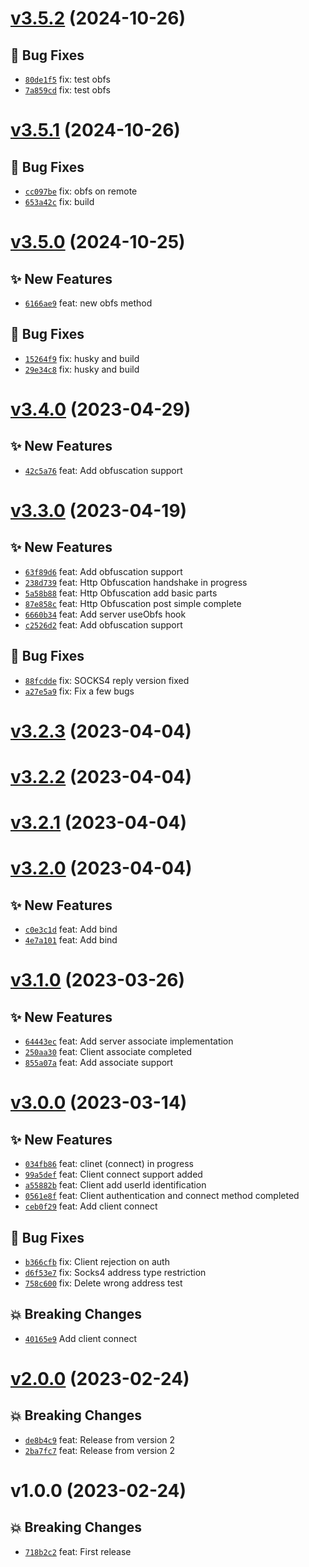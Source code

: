# [v3.5.2](https://github.com/MoIzadloo/tsocks/compare/v3.5.1...v3.5.2) (2024-10-26)

## 🐛 Bug Fixes
- [`80de1f5`](https://github.com/MoIzadloo/tsocks/commit/80de1f5)  fix: test obfs 
- [`7a859cd`](https://github.com/MoIzadloo/tsocks/commit/7a859cd)  fix: test obfs

# [v3.5.1](https://github.com/MoIzadloo/tsocks/compare/v3.5.0...v3.5.1) (2024-10-26)

## 🐛 Bug Fixes

- [`cc097be`](https://github.com/MoIzadloo/tsocks/commit/cc097be) fix: obfs on remote
- [`653a42c`](https://github.com/MoIzadloo/tsocks/commit/653a42c) fix: build

# [v3.5.0](https://github.com/MoIzadloo/tsocks/compare/v3.4.0...v3.5.0) (2024-10-25)

## ✨ New Features

- [`6166ae9`](https://github.com/MoIzadloo/tsocks/commit/6166ae9) feat: new obfs method

## 🐛 Bug Fixes

- [`15264f9`](https://github.com/MoIzadloo/tsocks/commit/15264f9) fix: husky and build
- [`29e34c8`](https://github.com/MoIzadloo/tsocks/commit/29e34c8) fix: husky and build

# [v3.4.0](https://github.com/MoIzadloo/tsocks/compare/v3.3.0...v3.4.0) (2023-04-29)

## ✨ New Features

- [`42c5a76`](https://github.com/MoIzadloo/tsocks/commit/42c5a76) feat: Add obfuscation support

# [v3.3.0](https://github.com/MoIzadloo/tsocks/compare/v3.2.3...v3.3.0) (2023-04-19)

## ✨ New Features

- [`63f89d6`](https://github.com/MoIzadloo/tsocks/commit/63f89d6) feat: Add obfuscation support
- [`238d739`](https://github.com/MoIzadloo/tsocks/commit/238d739) feat: Http Obfuscation handshake in progress
- [`5a58b88`](https://github.com/MoIzadloo/tsocks/commit/5a58b88) feat: Http Obfuscation add basic parts
- [`87e858c`](https://github.com/MoIzadloo/tsocks/commit/87e858c) feat: Http Obfuscation post simple complete
- [`6660b34`](https://github.com/MoIzadloo/tsocks/commit/6660b34) feat: Add server useObfs hook
- [`c2526d2`](https://github.com/MoIzadloo/tsocks/commit/c2526d2) feat: Add obfuscation support

## 🐛 Bug Fixes

- [`88fcdde`](https://github.com/MoIzadloo/tsocks/commit/88fcdde) fix: SOCKS4 reply version fixed
- [`a27e5a9`](https://github.com/MoIzadloo/tsocks/commit/a27e5a9) fix: Fix a few bugs

# [v3.2.3](https://github.com/MoIzadloo/tsocks/compare/v3.2.2...v3.2.3) (2023-04-04)

# [v3.2.2](https://github.com/MoIzadloo/tsocks/compare/v3.2.1...v3.2.2) (2023-04-04)

# [v3.2.1](https://github.com/MoIzadloo/tsocks/compare/v3.2.0...v3.2.1) (2023-04-04)

# [v3.2.0](https://github.com/MoIzadloo/tsocks/compare/v3.1.0...v3.2.0) (2023-04-04)

## ✨ New Features

- [`c0e3c1d`](https://github.com/MoIzadloo/tsocks/commit/c0e3c1d) feat: Add bind
- [`4e7a101`](https://github.com/MoIzadloo/tsocks/commit/4e7a101) feat: Add bind

# [v3.1.0](https://github.com/MoIzadloo/tsocks/compare/v3.0.0...v3.1.0) (2023-03-26)

## ✨ New Features

- [`64443ec`](https://github.com/MoIzadloo/tsocks/commit/64443ec) feat: Add server associate implementation
- [`250aa30`](https://github.com/MoIzadloo/tsocks/commit/250aa30) feat: Client associate completed
- [`855a07a`](https://github.com/MoIzadloo/tsocks/commit/855a07a) feat: Add associate support

# [v3.0.0](https://github.com/MoIzadloo/tsocks/compare/v2.0.0...v3.0.0) (2023-03-14)

## ✨ New Features

- [`034fb86`](https://github.com/MoIzadloo/tsocks/commit/034fb86) feat: clinet (connect) in progress
- [`99a5def`](https://github.com/MoIzadloo/tsocks/commit/99a5def) feat: Client connect support added
- [`a55882b`](https://github.com/MoIzadloo/tsocks/commit/a55882b) feat: Client add userId identification
- [`0561e8f`](https://github.com/MoIzadloo/tsocks/commit/0561e8f) feat: Client authentication and connect method completed
- [`ceb0f29`](https://github.com/MoIzadloo/tsocks/commit/ceb0f29) feat: Add client connect

## 🐛 Bug Fixes

- [`b366cfb`](https://github.com/MoIzadloo/tsocks/commit/b366cfb) fix: Client rejection on auth
- [`d6f53e7`](https://github.com/MoIzadloo/tsocks/commit/d6f53e7) fix: Socks4 address type restriction
- [`758c600`](https://github.com/MoIzadloo/tsocks/commit/758c600) fix: Delete wrong address test

## 💥 Breaking Changes

- [`40165e9`](https://github.com/MoIzadloo/tsocks/commit/40165e9) Add client connect

# [v2.0.0](https://github.com/MoIzadloo/tsocks/compare/v1.0.0...v2.0.0) (2023-02-24)

## 💥 Breaking Changes

- [`de8b4c9`](https://github.com/MoIzadloo/tsocks/commit/de8b4c9) feat: Release from version 2
- [`2ba7fc7`](https://github.com/MoIzadloo/tsocks/commit/2ba7fc7) feat: Release from version 2

# v1.0.0 (2023-02-24)

## 💥 Breaking Changes

- [`718b2c2`](https://github.com/MoIzadloo/tsocks/commit/718b2c2) feat: First release
